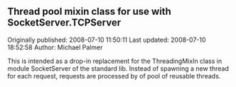 ## Thread pool mixin class for use with SocketServer.TCPServer 
Originally published: 2008-07-10 11:50:11 
Last updated: 2008-07-10 18:52:58 
Author: Michael Palmer 
 
This is intended as a drop-in replacement for the ThreadingMixIn class in module SocketServer of the standard lib. Instead of spawning a new thread for each request, requests are processed by of pool of reusable threads.